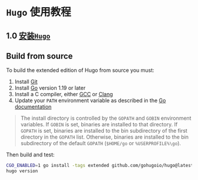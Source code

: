# `Hugo` 使用教程



## 1.0    [安装`Hugo`](https://gohugo.io/installation/linux/)

## Build from source 

To build the extended edition of Hugo from source you must:

1. Install [Git](https://git-scm.com/)
2. Install [Go](https://go.dev/) version 1.19 or later
3. Install a C compiler, either [GCC](https://gcc.gnu.org/) or [Clang](https://clang.llvm.org/)
4. Update your `PATH` environment variable as described in the [Go documentation](https://go.dev/doc/code#Command)

> The install directory is controlled by the `GOPATH` and `GOBIN` environment variables. If `GOBIN` is set, binaries are installed to that directory. If `GOPATH` is set, binaries are installed to the bin subdirectory of the first directory in the `GOPATH` list. Otherwise, binaries are installed to the bin subdirectory of the default `GOPATH` (`$HOME/go` or `%USERPROFILE%\go`).

Then build and test:

```sh
CGO_ENABLED=1 go install -tags extended github.com/gohugoio/hugo@latest
hugo version
```